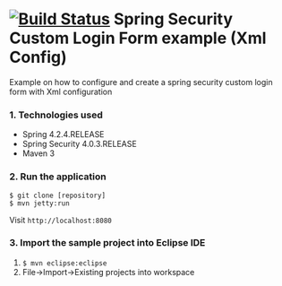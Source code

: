 [![Build Status](https://travis-ci.org/haozl/spring-security-custom-login-form-xml.svg)](https://travis-ci.org/haozl/spring-security-custom-login-form-xml)
Spring Security Custom Login Form example (Xml Config)
===============================
Example on how to configure and create a spring security custom login form with Xml configuration

### 1. Technologies used
* Spring 4.2.4.RELEASE
* Spring Security 4.0.3.RELEASE
* Maven 3

### 2. Run the application
```shell
$ git clone [repository]
$ mvn jetty:run
```
Visit ```http://localhost:8080```

### 3. Import the sample project into Eclipse IDE
1. ```$ mvn eclipse:eclipse```
2. File->Import->Existing projects into workspace

